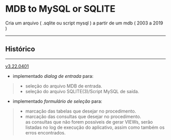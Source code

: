 # MDB to MySQL or SQLITE

Cria um arquivo ( .sqlite ou script mysql ) a partir de um mdb ( 2003 a 2019 )

<hr>

Histórico
---------

<hr>

<a href="https://github.com/jAgnaldoGomes/MDB_to_MySQLorSQLITE/tree/v3.0401">v3.22.0401</a>

-	implementado *dialog de entrada* para:
> - seleção do arquivo MDB de entrada.<br>
> - seleção do arquivo SQLITE(3)/Script MySQL de saída.
-	implementado *formulário de seleção* para:
> - marcação das tabelas que desejar no procedimento.<br>
> - marcação das consultas que desejar no procedimento.<br>
>as consultas que não forem possíveis de gerar VIEWs, serão listadas no 
log de execução do aplicativo, assim como também os erros encontrados.
